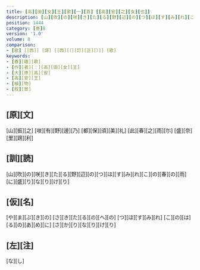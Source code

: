 ```yaml
---
title: [高][田][女][王][歌][一][首] [[高][安][之][女][也]]
description: [山][吹][の][咲][き][た][る][野][辺][の][つ][ほ][す][み][れ][こ][の][春][の][雨][に][盛][り][な][り][け][り]
position: 1444
category: [巻]8
version: '1.0'
volume: 8
comparison:
- [歌] [[西]] [謌] [[西][（][訂][正][）]] [歌]
keywords:
- [春][雑][歌]
- [作][者][：][高][田][女][王]
- [大][原][高][安]
- [高][安][王]
- [植][物]
- [叙][景]
---
```


## [原][文]

[山][振][之] [咲][有][野][邊][乃] [都][保][須][美][礼] [此][春][之][雨][尓] [盛][奈][里][鶏][利]

## [訓][読]

[山][吹][の][咲][き][た][る][野][辺][の][つ][ほ][す][み][れ][こ][の][春][の][雨][に][盛][り][な][り][け][り]

## [仮][名]

[や][ま][ぶ][き][の] [さ][き][た][る][の][へ][の] [つ][ほ][す][み][れ] [こ][の][は][る][の][あ][め][に] [さ][か][り][な][り][け][り]

## [左][注]

[な][し]
